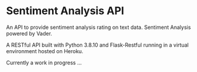 # Sentiment Analysis API

An API to provide sentiment analysis rating on text data.
Sentiment Analysis powered by Vader.

A RESTful API built with Python 3.8.10 and Flask-Restful running in a virtual environment hosted on Heroku.

Currently a work in progress ...
